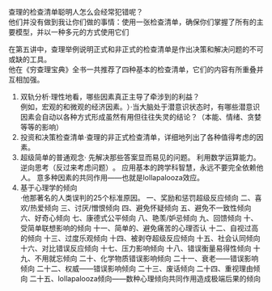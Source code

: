 查理的检查清单聪明人怎么会经常犯错呢？  
他们并没有做到我让你们做的事情：使用一张检查清单，确保你们掌握了所有的主要模型，并以一种多元的方式使用它们  

在第五讲中，查理举例说明正式和非正式的检查清单是作出决策和解决问题的不可或缺的工具。  
他在《穷查理宝典》全书一共推荐了四种基本的检查清单，它们的内容有所重叠并互相加强。  
1. 双轨分析·理性地看，哪些因素真正主导了牵涉到的利益？​  
例如，宏观的和微观的经济因素。​）·当大脑处于潜意识状态时，有哪些潜意识因素会自动以各种方式形成虽然有用但往往失灵的结论？​（本能、情绪、贪婪等等的影响）
2. 投资和决策检查清单·查理的非正式检查清单，详细地列出了各种值得考虑的因素。
3. 超级简单的普通观念·
先解决那些答案显而易见的问题。
利用数学运算能力。  
逆向思考（反过来考虑问题）​。
应用基本的跨学科智慧，永远不要完全依赖他人。
意多种因素的共同作用——也就是lollapalooza效应。
4. 基于心理学的倾向  
·他那著名的人类误判的25个标准原因。
一、奖励和惩罚超级反应倾向
二、喜欢/热爱倾向
三、讨厌/憎恨倾向
四、避免怀疑倾向
五、避免不一致性倾向
六、好奇心倾向
七、康德式公平倾向
八、艳羡/妒忌倾向
九、回馈倾向
十、受简单联想影响的倾向
十一、简单的、避免痛苦的心理否认
十二、自视过高的倾向
十三、过度乐观倾向
十四、被剥夺超级反应倾向
十五、社会认同倾向
十六、对比错误反应倾向
十七、压力影响倾向
十八、错误衡量易得性倾向
十九、不用就忘倾向
二十、化学物质错误影响倾向
二十一、衰老——错误影响倾向
二十二、权威——错误影响倾向
二十三、废话倾向
二十四、重视理由倾向
二十五、lollapalooza倾向——数种心理倾向共同作用造成极端后果的倾向  
